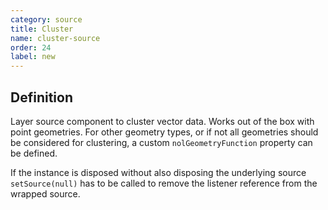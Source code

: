 ```yaml
---
category: source
title: Cluster
name: cluster-source
order: 24
label: new
---
```


## Definition

Layer source component to cluster vector data. Works out of the box with point 
geometries. For other geometry types, or if not all geometries should be considered 
for clustering, a custom `nolGeometryFunction` property can be defined.

If the instance is disposed without also disposing the underlying source 
`setSource(null)` has to be called to remove the listener reference from the 
wrapped source.